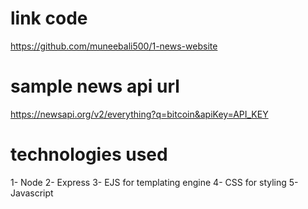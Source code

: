 # link code

https://github.com/muneebali500/1-news-website

# sample news api url

https://newsapi.org/v2/everything?q=bitcoin&apiKey=API_KEY

# technologies used

1- Node
2- Express
3- EJS for templating engine
4- CSS for styling
5- Javascript
